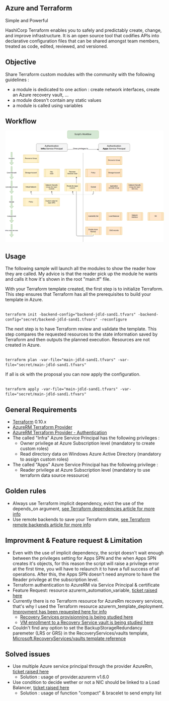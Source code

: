 Azure and Terraform
------------
Simple and Powerful

HashiCorp Terraform enables you to safely and predictably create, change, and improve infrastructure. It is an open source tool that codifies APIs into declarative configuration files that can be shared amongst team members, treated as code, edited, reviewed, and versioned.


Objective
------------
Share Terraform custom modules with the community with the following guidelines :
-	a module is dedicated to one action : create network interfaces, create an Azure recovery vault, ...
-	a module doesn't contain any static values
-	a module is called using variables

Workflow
------------
![Workflow](workflow.png)

Usage
-----
The following sample will launch all the modules to show the reader how they are called.
My advice is that the reader pick up the module he wants and calls it how it's shown in the root "main.tf" file.

With your Terraform template created, the first step is to initialize Terraform. 
This step ensures that Terraform has all the prerequisites to build your template in Azure.

```hcl

terraform init -backend-config="backend-jdld-sand1.tfvars" -backend-config="secret/backend-jdld-sand1.tfvars" -reconfigure

```

The next step is to have Terraform review and validate the template. 
This step compares the requested resources to the state information saved by Terraform and then outputs the planned execution. Resources are not created in Azure.
```hcl

terraform plan -var-file="main-jdld-sand1.tfvars" -var-file="secret/main-jdld-sand1.tfvars"

```

If all is ok with the proposal you can now apply the configuration.
```hcl

terraform apply -var-file="main-jdld-sand1.tfvars" -var-file="secret/main-jdld-sand1.tfvars"

```

General Requirements
------------

-	[Terraform](https://www.Terraform.io/downloads.html) 0.10.x
-	[AzureRM Terraform Provider](https://github.com/Terraform-providers/Terraform-provider-azurerm/blob/master/README.md)
-	[AzureRM Terraform Provider - Authentication](https://www.Terraform.io/docs/providers/azurerm/)
-   The called "Infra" Azure Service Principal has the following privileges :
    - Owner privilege at Azure Subscription level (mandatory to create custom roles)
    - Read directory data on Windows Azure Active Directory (mandatory to assign custom roles)
-   The called "Apps" Azure Service Principal has the following privilege :
    - Reader privilege at Azure Subscription level (mandatory to use terraform data source ressource)

Golden rules
------------
-	 Always use Terraform implicit dependency, evict the use of the depends_on argument, [see Terraform dependencies article for more info](https://www.terraform.io/intro/getting-started/dependencies.html)
-	 Use remote backends to save your Terraform state, [see Terraform remote backends article for more info](https://www.terraform.io/intro/getting-started/remote.html)

Improvment & Feature request & Limitation
------------
-	Even with the use of implicit dependency, the script doesn't wait enough between the privileges setting for Apps SPN and the when Apps SPN creates it's objects, for this reason the script will raise a privilege error at the first time, you will have to relaunch it to have a full success of all operations. After this, the Apps SPN doesn't need anymore to have the Reader privilege at the subscription level.
-	Terraform authentication to AzureRM via Service Principal & certificate
-   Feature Request: resource azurerm_automation_variable, [ticket raised here](https://github.com/terraform-providers/terraform-provider-azurerm/issues/1312)
-	Currently there is no Terraform resource for AzureRm recovery services, that's why I used the Terraform resource azurerm_template_deployment. [Improvment has been requested here for info](https://github.com/Terraform-providers/Terraform-provider-azurerm/issues/1007)
    -	[Recovery Services provisionning is being studied here](https://github.com/terraform-providers/terraform-provider-azurerm/pull/995)
    -	[VM enrollment to a Recovery Service vault is being studied here](https://github.com/terraform-providers/terraform-provider-azurerm/pull/995)
-	Couldn't find any option to set the BackupStorageRedundancy paremeter (LRS or GRS) in the RecoveryServices/vaults template, [Microsoft.RecoveryServices/vaults template reference](https://docs.microsoft.com/en-us/azure/templates/microsoft.recoveryservices/vaults)

Solved issues
------------
-   Use multiple Azure service principal through the provider AzureRm, [ticket raised here](https://github.com/terraform-providers/terraform-provider-azurerm/issues/1308)
    - Solution : usage of provider.azurerm v1.6.0
-   Use condition to decide wether or not a NIC should be linked to a Load Balancer, [ticket raised here](https://github.com/terraform-providers/terraform-provider-azurerm/issues/1318)
    - Solution : usage of function "compact" & bracelet to send empty list